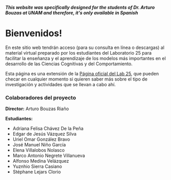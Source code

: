 **_This website was specifically designed for the students of Dr. Arturo Bouzas at UNAM and therefore, it's only available in Spanish_**

# Bienvenidos!

En este sitio web tendrán acceso (para su consulta en línea o descargas) al material virtual preparado por los estudiantes del Laboratorio 25 para facilitar la enseñanza y el aprendizaje de los modelos más importantes en el desarrollo de las Ciencias Cognitivas y del Comportamiento.

Esta página es una extensión de la [Página oficial del Lab 25](https://bouzaslab25.github.io), que pueden checar en cualquier momento si quieren saber más sobre el tipo de investigación y actividades que se llevan a cabo ahí. 

### Colaboradores del proyecto
**Director:** Arturo Bouzas Riaño

**Estudiantes:**
- Adriana Felisa Chávez De la Peña
- Edgar de Jesús Vázquez Silva
- Uriel Omar González Bravo
- José Manuel Niño García
- Elena Villalobos Nolasco
- Marco Antonio Negrete Villanueva
- Alfonso Medina Velázquez
- Yuznhio Sierra Casiano
- Stéphane Lejars Clorio
